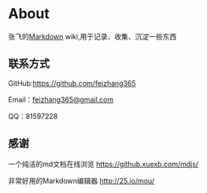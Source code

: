 # About

张飞的[Markdown](http://baike.baidu.com/link?url=c_sKelKchrRuMuZ7fDjDetmXhkYw_CGecVclgsa9OO_OOusA9CVpcmY1NDKeyl06YGdlQhV-s7hnfkR8O4UEmK) wiki,用于记录、收集、沉淀一些东西


## 联系方式 

GitHub:https://github.com/feizhang365

Email：feizhang365@gmail.com

QQ：81597228  

## 感谢
一个纯洁的md文档在线浏览 https://github.xuexb.com/mdjs/

非常好用的Markdown编辑器 http://25.io/mou/



